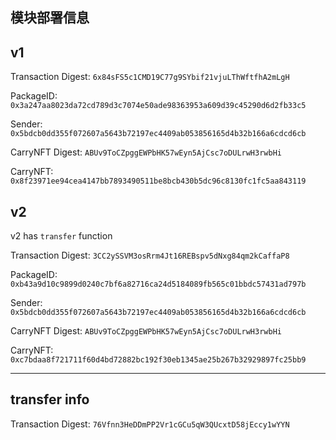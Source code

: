 ## 模块部署信息

## v1

Transaction Digest: `6x84sFS5c1CMD19C77g9SYbif21vjuLThWftfhA2mLgH`

PackageID: `0x3a247aa8023da72cd789d3c7074e50ade98363953a609d39c45290d6d2fb33c5`

Sender: `0x5bdcb0dd355f072607a5643b72197ec4409ab053856165d4b32b166a6cdcd6cb` 


CarryNFT Digest: `ABUv9ToCZpggEWPbHK57wEyn5AjCsc7oDULrwH3rwbHi`

CarryNFT: `0x8f23971ee94cea4147bb7893490511be8bcb430b5dc96c8130fc1fc5aa843119`

## v2
v2 has `transfer` function

Transaction Digest: `3CC2ySSVM3osRrm4Jt16REBspv5dNxg84qm2kCaffaP8`

PackageID: `0xb43a9d10c9899d0240c7bf6a82716ca24d5184089fb565c01bbdc57431ad797b`

Sender: `0x5bdcb0dd355f072607a5643b72197ec4409ab053856165d4b32b166a6cdcd6cb`

CarryNFT Digest: `ABUv9ToCZpggEWPbHK57wEyn5AjCsc7oDULrwH3rwbHi`

CarryNFT: `0xc7bdaa8f721711f60d4bd72882bc192f30eb1345ae25b267b32929897fc25bb9`

---

## transfer info

Transaction Digest: `76Vfnn3HeDDmPP2Vr1cGCu5qW3QUcxtD58jEccy1wYYN`

